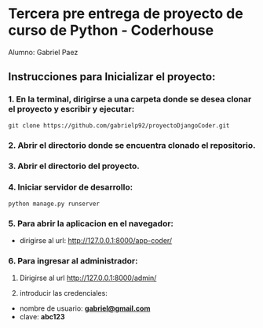 # Tercera pre entrega de proyecto de curso de Python - Coderhouse

Alumno: Gabriel Paez

## Instrucciones para Inicializar el proyecto:

### 1. En la terminal, dirigirse a una carpeta donde se desea clonar el proyecto y escribir y ejecutar:

```terminal
git clone https://github.com/gabrielp92/proyectoDjangoCoder.git
```

### 2. Abrir el directorio donde se encuentra clonado el repositorio.

### 3. Abrir el directorio del proyecto.

### 4. Iniciar servidor de desarrollo:

```terminal
python manage.py runserver
```

### 5. Para abrir la aplicacion en el navegador:

-   dirigirse al url: http://127.0.0.1:8000/app-coder/

### 6. Para ingresar al administrador:

1. Dirigirse al url http://127.0.0.1:8000/admin/

2. introducir las credenciales:

-   nombre de usuario: **gabriel@gmail.com**
-   clave: **abc123**
